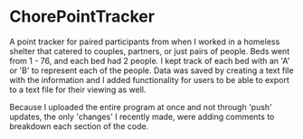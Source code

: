 # ChorePointTracker
 A point tracker for paired participants from when I worked in a homeless shelter that catered to couples, partners, or just pairs of people. Beds went from 1 - 76, and each bed had 2 people.  I kept track of each bed with an 'A' or 'B' to represent each of the people. Data was saved by creating a text file with the information and I added functionality for users to be able to export to a text file for their viewing as well.

 Because I uploaded the entire program at once and not through 'push' updates, the only 'changes' I recently made, were adding comments to breakdown each section of the code.